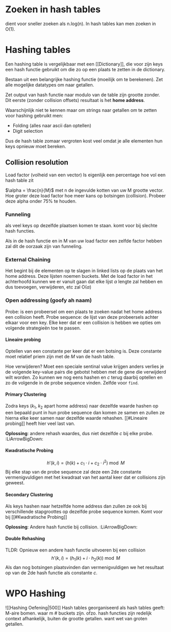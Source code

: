 # Zoeken in hash tables
dient voor sneller zoeken als n.log(n). In hash tables kan men zoeken in O(1).

# Hashing tables
Een hashing table is vergelijkbaar met een [[Dictionary]], die voor zijn keys een hash functie gebruikt om die zo op een plaats te zetten in de dictionary.

Bestaan uit een belangrijke hashing functie (moeilijk om te berekenen).
Zet alle mogelijke datatypes om naar getallen.

Zet output van hash functie naar modulo van de table zijn grootte zonder. Dit eerste (zonder collision offsets) resultaat is het **home address**.

Waarschijnlijk niet te kennen maar om strings naar getallen om te zetten voor hashing gebruikt men:
- Folding (alles naar ascii dan optellen)
- Digit selection

Dus de hash table zomaar vergroten kost veel omdat je alle elementen hun keys opnieuw moet bereken.

## Collision resolution
Load factor (volheid van een vector) 
    Is eigenlijk een percentage hoe vol een hash table zit

$\alpha = \frac{n}{M}$ met n de ingevulde kotten van uw M grootte vector.
Hoe groter deze load factor hoe meer kans op botsingen (collision). Probeer deze alpha onder 75% te houden.

### Funneling
als veel keys op dezelfde plaatsen komen te staan.
komt voor bij slechte hash functies.

Als in de hash functie en in M van uw load factor een zelfde factor hebben zal dit de oorzaak zijn van funneling.
### External Chaining
Het begint bij de elementen op te slagen in linked lists op de plaats van het home address. Deze lijsten noemen buckets.
Met de load factor in het achterhoofd kunnen we er vanuit gaan dat elke lijst $\alpha$ lengte zal hebben en dus toevoegen, verwijderen, etc zal O($\alpha$) 

### Open addressing (goofy ah naam)
Probe: is een probeersel om een plaats te zoeken nadat het home address een collision heeft.
Probe sequence: de lijst van deze probeersels achter elkaar voor een key.
Elke keer dat er een collision is hebben we opties om volgende strategieën toe te passen.

#### Lineaire probing
Optellen van een constante per keer dat er een botsing is. Deze constante moet relatief priem zijn met de $M$ van de hash table.

Hoe verwijderen? Moet een speciale sentinal value krijgen anders verlies je de volgende key-value pairs die gebotst hebben met de gene die verwijderd wilt worden.
Zo kunnen we nog eens hashen en $c$ terug daarbij optellen en zo de volgende in de probe sequence vinden. Zelfde voor `find`.

#### Primary Clustering
Zodra keys ($k_{1}, \; k_{2}$ apart home address) naar dezelfde waarde hashen op een bepaald punt in hun probe sequence dan komen ze samen en zullen ze hierna elke keer samen naar dezelfde waarde rehashen. [[#Lineaire probing]] heeft hier veel last van.

**Oplossing**: andere rehash waardes, dus niet dezelfde $c$ bij elke probe. :LiArrowBigDown:
#### Kwadratische Probing
$$h'(k, i) = \left(h(k) + c_1 \cdot i + c_2 \cdot i^2\right) \bmod M
$$
Bij elke stap van de probe sequence zal deze een 2de constante vermenigvuldigen met het kwadraat van het aantal keer dat er collisions zijn geweest.

#### Secondary Clustering
Als keys hashen naar hetzelfde home address dan zullen ze ook bij verschillende stapgroottes op dezelfde probe sequence komen.
Komt voor bij [[#Kwadratische Probing]]

**Oplossing**: Andere hash functie bij collision. :LiArrowBigDown:
#### Double Rehashing
TLDR: Opnieuw een andere hash functie uitvoeren bij een collision
$$h'(k, i) = \left(h_1(k) + i \cdot h_2(k)\right) \bmod M
$$
Als dan nog botsingen plaatsvinden dan vermenigvuldigen we het resultaat op van de 2de hash functie als constante $c$. 


# WPO Hashing
![[Hashing Oefening|500]]
Hash tables georganiseerd als hash tables geeft:
    M-aire bomen.
    waar m # buckets zijn. ofzo.
hash functies zijn redelijk context afhankelijk, buiten de grootte getallen. want wet van groten getallen.